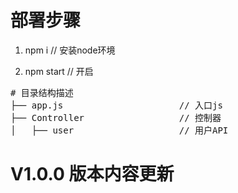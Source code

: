 # 部署步骤
1. npm i           // 安装node环境

2. npm start       // 开启


<pre># 目录结构描述
├── app.js                      // 入口js
├── Controller                  // 控制器
│   ├── user                    // 用户API
</pre>
# V1.0.0 版本内容更新
